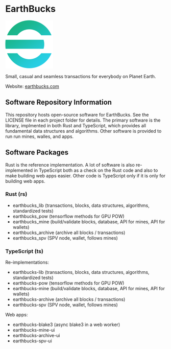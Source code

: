 # EarthBucks

<img src="./earthbucks-e-2-300.png" width="150" height="150" alt="EarthBucks">

Small, casual and seamless transactions for everybody on Planet Earth.

Website: [earthbucks.com](https://earthbucks.com)

## Software Repository Information

This repository hosts open-source software for EarthBucks. See the LICENSE file
in each project folder for details. The primary software is the library,
implmented in both Rust and TypeScript, which provides all fundamental data
structures and algorithms. Other software is provided to run run mines, walles,
and apps.

## Software Packages

Rust is the reference implementation. A lot of software is also re-implemented
in TypeScript both as a check on the Rust code and also to make building web
apps easier. Other code is TypeScript only if it is only for building web apps.

### Rust (rs)

- earthbucks_lib (transactions, blocks, data structures, algorithms, standardized tests)
- earthbucks_pow (tensorflow methods for GPU POW)
- earthbucks_mine (build/validate blocks, database, API for mines, API for wallets)
- earthbucks_archive (archive all blocks / transactions)
- earthbucks_spv (SPV node, wallet, follows mines)

### TypeScript (ts)

Re-implementations:

- earthbucks-lib (transactions, blocks, data structures, algorithms, standardized tests)
- earthbucks-pow (tensorflow methods for GPU POW)
- earthbucks-mine (build/validate blocks, database, API for mines, API for wallets)
- earthbucks-archive (archive all blocks / transactions)
- earthbucks-spv (SPV node, wallet, follows mines)

Web apps:

- earthbucks-blake3 (async blake3 in a web worker)
- earthbucks-mine-ui
- earthbucks-archive-ui
- earthbucks-spv-ui

